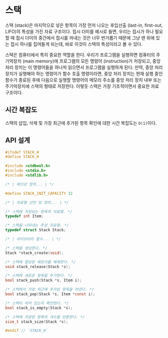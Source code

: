 # 스택

스택 (stack)은 마지막으로 넣은 항목이 가장 먼저 나오는 후입선출 (last-in, first-out, LIFO)의 특성을 가진 자료 구조이다. 접시 더미를 예시로 들면, 우리는 접시가 하나 필요할 때 접시 더미의 중간에서 접시를 꺼내는 것은 너무 번거롭기 때문에 그냥 맨 위에 있는 접시 하나를 집어들게 되는데, 바로 이것이 스택의 특성이라고 볼 수 있다.

스택은 컴퓨터에서 특히 중요한 역할을 한다. 우리가 프로그램을 실행하면 컴퓨터의 주기억장치 (main memory)에 프로그램의 모든 명령어 (instruction)가 저장되고, 중앙 처리 장치는 이 명령어들을 하나씩 읽으면서 프로그램을 실행하게 된다. 만약, 중앙 처리 장치가 실행해야 하는 명령어가 함수 호출 명령이라면, 중앙 처리 장치는 현재 실행 중인 함수가 종료된 후에 다음으로 실행할 명령어의 메모리 주소를 중앙 처리 장치 내부 또는 주기억장치에 스택의 형태로 저장한다. 이렇듯 스택은 가장 기초적이면서 중요한 자료 구조이다.

## 시간 복잡도

스택의 삽입, 삭제 및 가장 최근에 추가된 항목 확인에 대한 시간 복잡도는 `O(1)`이다.

## API 설계

```c
#ifndef STACK_H
#define STACK_H

#include <stdbool.h>
#include <stdio.h>
#include <stdlib.h>

/* | 매크로 정의... | */

#define STACK_INIT_CAPACITY 32

/* | 자료형 선언 및 정의... | */

/* 스택에 저장되는 항목의 자료형. */
typedef int Item;

/* 스택을 나타내는 추상 자료형. */
typedef struct Stack Stack;

/* | 라이브러리 함수... | */

/* 스택을 생성한다. */
Stack *stack_create(void);

/* 스택에 할당된 메모리를 해제한다. */
void stack_release(Stack *s);

/* 스택에 새로운 항목을 추가한다. */
bool stack_push(Stack *s, Item i);

/* 스택에서 가장 최근에 추가된 항목을 꺼낸다. */
bool stack_pop(Stack *s, Item *const i);

/* 스택이 비어 있는지 확인한다. */
bool stack_is_empty(Stack *s);

/* 스택에 저장된 항목의 개수를 반환한다. */
size_t stack_size(Stack *s);

#endif // `STACK_H`
```
